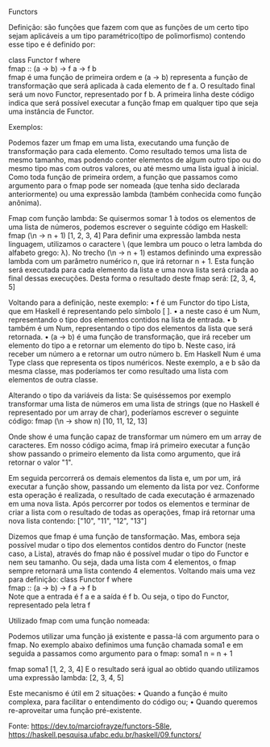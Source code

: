 Functors

Definição: são funções que fazem com que as funções de um certo tipo sejam aplicáveis a um tipo paramétrico(tipo de polimorfismo) contendo esse tipo e é definido por:

class Functor f where  
    fmap :: (a -> b) -> f a -> f b  
fmap é uma função de primeira ordem e (a -> b) representa a função de transformação que será aplicada à cada elemento de f a. O resultado final será um novo Functor, representado por f b.
A primeira linha deste código indica que será possível executar a função fmap em qualquer tipo que seja uma instância de Functor.


Exemplos:

Podemos fazer um fmap em uma lista, executando uma função de transformação para cada elemento. Como resultado temos uma lista de mesmo tamanho, mas podendo conter elementos de algum outro tipo ou do mesmo tipo mas com outros valores, ou até mesmo uma lista igual à inicial.
Como toda função de primeira ordem, a função que passamos como argumento para o fmap pode ser nomeada (que tenha sido declarada anteriormente) ou uma expressão lambda (também conhecida como função anônima).


Fmap com função lambda:
Se quisermos somar 1 à todos os elementos de uma lista de números, podemos escrever o seguinte código em Haskell:
fmap (\n -> n + 1) [1, 2, 3, 4] 
Para definir uma expressão lambda nesta linguagem, utilizamos o caractere \ (que lembra um pouco o letra lambda do alfabeto grego: λ).
No trecho (\n -> n + 1) estamos definindo uma expressão lambda com um parâmetro numérico n, que irá retornar n + 1. Esta função será executada para cada elemento da lista e uma nova lista será criada ao final dessas execuções.
Desta forma o resultado deste fmap será:
[2, 3, 4, 5]



Voltando para a definição, neste exemplo:
    • f é um Functor do tipo Lista, que em Haskell é representando pelo símbolo [ ]. 
    • a neste caso é um Num, representando o tipo dos elementos contidos na lista de entrada. 
    • b também é um Num, representando o tipo dos elementos da lista que será retornada. 
    • (a -> b) é uma função de transformação, que irá receber um elemento do tipo a e retornar um elemento do tipo b. Neste caso, irá receber um número a e retornar um outro número b. 
Em Haskell Num é uma Type class que representa os tipos numéricos.
Neste exemplo, a e b são da mesma classe, mas poderíamos ter como resultado uma lista com elementos de outra classe.


Alterando o tipo da variáveis da lista:
Se quiséssemos por exemplo transformar uma lista de números em uma lista de strings (que no Haskell é representado por um array de char), poderíamos escrever o seguinte código:
fmap (\n -> show n) [10, 11, 12, 13] 

Onde show é uma função capaz de transformar um número em um array de caracteres. 
Em nosso código acima, fmap irá primeiro executar a função show passando o primeiro elemento da lista como argumento, que irá retornar o valor "1".

Em seguida percorrerá os demais elementos da lista e, um por um, irá executar a função show, passando um elemento da lista por vez. Conforme esta operação é realizada, o resultado de cada executação é armazenado em uma nova lista.
Após percorrer por todos os elementos e terminar de criar a lista com o resultado de todas as operações, fmap irá retornar uma nova lista contendo:
["10", "11", "12", "13"]

Dizemos que fmap é uma função de tansformação. Mas, embora seja possível mudar o tipo dos elementos contidos dentro do Functor (neste caso, a Lista), através do fmap não é possível mudar o tipo do Functor e nem seu tamanho. Ou seja, dada uma lista com 4 elementos, o fmap sempre retornará uma lista contendo 4 elementos.
Voltando mais uma vez para definição:
class Functor f where  
    fmap :: (a -> b) -> f a -> f b  
Note que a entrada é f a e a saída é f b. Ou seja, o tipo do Functor, representado pela letra f

Utilizado fmap com uma função nomeada:

Podemos utilizar uma função já existente e passa-lá com argumento para o fmap.
No exemplo abaixo definimos uma função chamada soma1 e em seguida a passamos como argumento para o fmap:
soma1 n = n + 1

fmap soma1 [1, 2, 3, 4] 
E o resultado será igual ao obtido quando utilizamos uma expressão lambda:
[2, 3, 4, 5]

Este mecanismo é útil em 2 situações:
    • Quando a função é muito complexa, para facilitar o entendimento do código ou; 
    • Quando queremos re-aproveitar uma função pré-existente. 


Fonte: https://dev.to/marciofrayze/functors-58le, https://haskell.pesquisa.ufabc.edu.br/haskell/09.functors/
